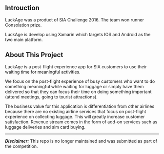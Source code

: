 ## Introuction
LuckAge was	a product of SIA Challenge 2016. The team won runner Consolation prize.

LuckAge is develop using Xamarin which targets IOS and Android as the two main platform.

## About This Project
LuckAge is a post-flight experience app for SIA customers to use their waiting time for meaningful activities.

We focus on the post-flight experience of busy customers who want to do something meaningful while waiting for luggage or simply have them delivered so that they can focus their time on doing something important (attend meetings, going to tourist attractions).

The business value for this application is differentiation from other airlines because there are no existing airline services that focus on post-flight experience on collecting luggage. This will greatly increase customer satisfaction. Revenue stream comes in the form of add-on services such as luggage deliveries and sim card buying.

****

***Disclaimer:*** This repo is no longer maintained and was submitted as part of the competition.
